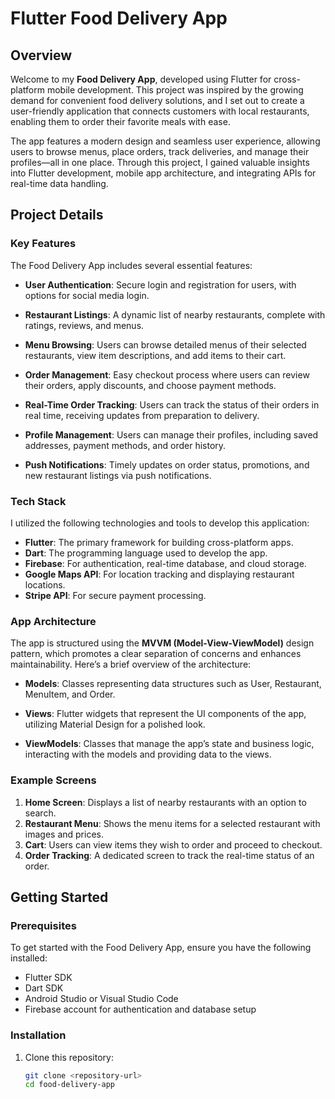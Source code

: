 # Flutter Food Delivery App

## Overview

Welcome to my **Food Delivery App**, developed using Flutter for cross-platform mobile development. This project was inspired by the growing demand for convenient food delivery solutions, and I set out to create a user-friendly application that connects customers with local restaurants, enabling them to order their favorite meals with ease.

The app features a modern design and seamless user experience, allowing users to browse menus, place orders, track deliveries, and manage their profiles—all in one place. Through this project, I gained valuable insights into Flutter development, mobile app architecture, and integrating APIs for real-time data handling.

## Project Details

### Key Features

The Food Delivery App includes several essential features:

- **User Authentication**: Secure login and registration for users, with options for social media login.
  
- **Restaurant Listings**: A dynamic list of nearby restaurants, complete with ratings, reviews, and menus.

- **Menu Browsing**: Users can browse detailed menus of their selected restaurants, view item descriptions, and add items to their cart.

- **Order Management**: Easy checkout process where users can review their orders, apply discounts, and choose payment methods.

- **Real-Time Order Tracking**: Users can track the status of their orders in real time, receiving updates from preparation to delivery.

- **Profile Management**: Users can manage their profiles, including saved addresses, payment methods, and order history.

- **Push Notifications**: Timely updates on order status, promotions, and new restaurant listings via push notifications.

### Tech Stack

I utilized the following technologies and tools to develop this application:

- **Flutter**: The primary framework for building cross-platform apps.
- **Dart**: The programming language used to develop the app.
- **Firebase**: For authentication, real-time database, and cloud storage.
- **Google Maps API**: For location tracking and displaying restaurant locations.
- **Stripe API**: For secure payment processing.

### App Architecture

The app is structured using the **MVVM (Model-View-ViewModel)** design pattern, which promotes a clear separation of concerns and enhances maintainability. Here’s a brief overview of the architecture:

- **Models**: Classes representing data structures such as User, Restaurant, MenuItem, and Order.
  
- **Views**: Flutter widgets that represent the UI components of the app, utilizing Material Design for a polished look.

- **ViewModels**: Classes that manage the app’s state and business logic, interacting with the models and providing data to the views.

### Example Screens

1. **Home Screen**: Displays a list of nearby restaurants with an option to search.
2. **Restaurant Menu**: Shows the menu items for a selected restaurant with images and prices.
3. **Cart**: Users can view items they wish to order and proceed to checkout.
4. **Order Tracking**: A dedicated screen to track the real-time status of an order.

## Getting Started

### Prerequisites

To get started with the Food Delivery App, ensure you have the following installed:

- Flutter SDK
- Dart SDK
- Android Studio or Visual Studio Code
- Firebase account for authentication and database setup

### Installation

1. Clone this repository:
   ```bash
   git clone <repository-url>
   cd food-delivery-app
